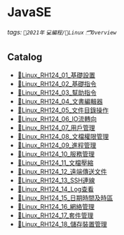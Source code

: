 JavaSE
===
###### tags: `📆2021年` `💻編程/🐧Linux`  `🗂Overview`

Catalog
---
- [🐧Linux_RH124_01_基礎設置](https://hackmd.io/@W3snnHv8TgC_U2ElYL9ATQ/Linux_RH124_01_基礎設置)
- [🐧Linux_RH124_02_基礎指令](https://hackmd.io/@W3snnHv8TgC_U2ElYL9ATQ/Linux_RH124_02_基礎指令)
- [🐧Linux_RH124_03_幫助指令](https://hackmd.io/@W3snnHv8TgC_U2ElYL9ATQ/Linux_RH124_03_幫助指令)
- [🐧Linux_RH124_04_文書編輯器](https://hackmd.io/@W3snnHv8TgC_U2ElYL9ATQ/Linux_RH124_04_文書編輯器)
- [🐧Linux_RH124_05_文件目錄操作](https://hackmd.io/@W3snnHv8TgC_U2ElYL9ATQ/Linux_RH124_05_文件目錄操作)
- [🐧Linux_RH124_06_IO流轉向](https://hackmd.io/@W3snnHv8TgC_U2ElYL9ATQ/Linux_RH124_06_IO流轉向)
- [🐧Linux_RH124_07_用戶管理](https://hackmd.io/@W3snnHv8TgC_U2ElYL9ATQ/Linux_RH124_07_用戶管理)
- [🐧Linux_RH124_08_文檔權限管理]()
- [🐧Linux_RH124_09_進程管理]()
- [🐧Linux_RH124_10_服務管理]()
- [🐧Linux_RH124_11_文檔壓縮]()
- [🐧Linux_RH124_12_遠端傳送文件]()
- [🐧Linux_RH124_13_SSH連線]()
- [🐧Linux_RH124_14_Log查看]()
- [🐧Linux_RH124_15_日期時間及時區]()
- [🐧Linux_RH124_16_網絡管理]()
- [🐧Linux_RH124_17_套件管理]()
- [🐧Linux_RH124_18_儲存裝置管理]()